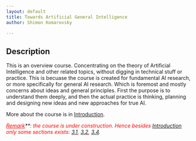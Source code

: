 ```yaml
---
layout: default
title: Towards Artificial General Intelligence
author: Shimon Komarovsky

---
```



## Description

This is an overview course. Concentrating on the theory of Artificial Intelligence and other related topics, without digging in technical stuff or practice. This is becuase the course is created for fundamental AI research, or more specifically for general AI research. Which is foremost and mostly concerns about ideas and general principles. First the purpose is to understand them deeply, and then the actual practice is thinking, planning and designing new ideas and new approaches for true AI.

More about the course is in <a href="en/Introduction/about">Introduction</a>.



*<span style="color: red; text-decoration: underline;">Remark</span>**<span style="color: red;">: the course is under construction. Hence besides <a href="en/Introduction/about">Introduction</a> only some sections exists: 
<a href="en/Deep Learning/01-1.md">3.1</a>, <a href="en/Deep Learning/01-2.md">3.2</a>, <a href="en/Deep Learning/01-4.md">3.4</a>.</span>*